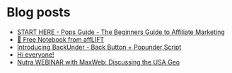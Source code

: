 # Blog posts
<!-- BLOG-POST-LIST:START -->
- [START HERE - Pops Guide - The Beginners Guide to Affiliate Marketing](https://afflift.com/f/threads/start-here-pops-guide-the-beginners-guide-to-affiliate-marketing.2937/)
- [📝 Free Notebook from affLIFT](https://afflift.com/f/threads/%F0%9F%93%9D-free-notebook-from-afflift.10054/)
- [Introducing BackUnder - Back Button + Popunder Script](https://afflift.com/f/threads/introducing-backunder-back-button-popunder-script.10073/)
- [Hi everyone!](https://afflift.com/f/threads/hi-everyone.10071/)
- [Nutra WEBINAR with MaxWeb: Discussing the USA Geo](https://afflift.com/f/threads/nutra-webinar-with-maxweb-discussing-the-usa-geo.10070/)
<!-- BLOG-POST-LIST:END -->
